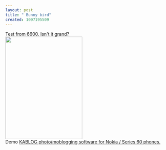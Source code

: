 ```yaml
---
layout: post
title: " Bunny bird"
created: 1097195509
---
```

Test from 6600.
Isn't it grand? <br/><img src="http://www.rolandtanglao.com/media/63265451172640625_Image(001).jpg"  width=240 height=320 />
<br/>Demo <a href="http://www.kablog.org/">KABLOG photo/moblogging software for Nokia / Series 60 phones.</a><br/>


